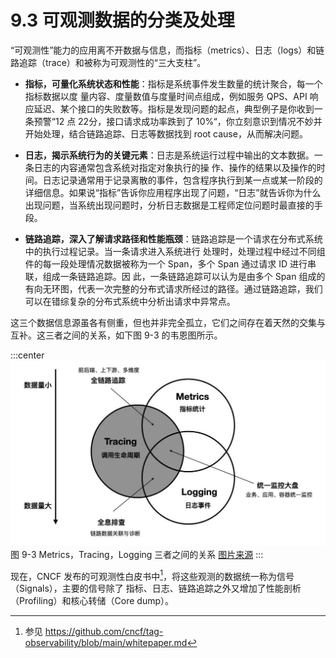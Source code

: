 # 9.3 可观测数据的分类及处理

“可观测性”能力的应用离不开数据与信息，而指标（metrics）、日志（logs）和链路追踪（trace）和被称为可观测性的“三大支柱”。

- **指标，可量化系统状态和性能**：指标是系统事件发生数量的统计聚合，每一个指标数据以度 量内容、度量数值与度量时间点组成，例如服务 QPS、API 响应延迟、某个接口的失败数等。指标是发现问题的起点，典型例子是你收到一条预警“12 点 22分，接口请求成功率跌到了 10%“，你立刻意识到情况不妙并开始处理，结合链路追踪、日志等数据找到 root cause，从而解决问题。

- **日志，揭示系统行为的关键元素**：日志是系统运行过程中输出的文本数据。一条日志的内容通常包含系统对指定对象执行的操 作、操作的结果以及操作的时间。日志记录通常用于记录离散的事件，包含程序执行到某一点或某一阶段的详细信息。如果说“指标”告诉你应用程序出现了问题，“日志”就告诉你为什么出现问题，当系统出现问题时，分析日志数据是工程师定位问题时最直接的手段。

- **链路追踪，深入了解请求路径和性能瓶颈**：链路追踪是一个请求在分布式系统中的执行过程记录。当一条请求进入系统进行 处理时，处理过程中经过不同组件的每一段处理情况数据被称为一个 Span，多个 Span 通过请求 ID 进行串联，组成一条链路追踪。因 此，一条链路追踪可以认为是由多个 Span 组成的有向无环图，代表一次完整的分布式请求所经过的路径。通过链路追踪，我们可以在错综复杂的分布式系统中分析出请求中异常点。


这三个数据信息源虽各有侧重，但也并非完全孤立，它们之间存在着天然的交集与互补。这三者之间的关系，如下图 9-3 的韦恩图所示。

:::center
  ![](../assets/observability.jpg)<br/>
 图 9-3 Metrics，Tracing，Logging 三者之间的关系 [图片来源](https://peter.bourgon.org/blog/2017/02/21/metrics-tracing-and-logging.html)
:::

现在，CNCF 发布的可观测性白皮书中[^1]，将这些观测的数据统一称为信号（Signals），主要的信号除了 指标、日志、链路追踪之外又增加了性能剖析（Profiling）和核心转储（Core dump）。

[^1]: 参见 https://github.com/cncf/tag-observability/blob/main/whitepaper.md